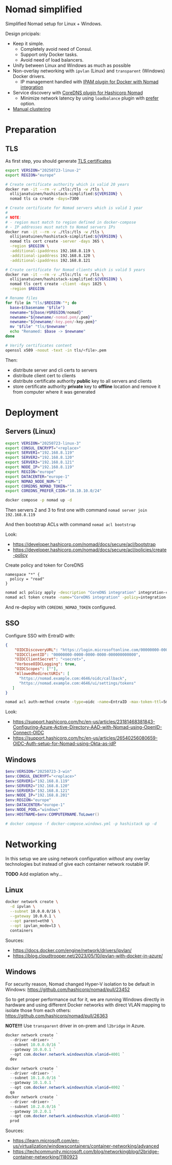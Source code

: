 # Nomad simplified
Simplified Nomad setup for Linux + Windows.

Design pricipals:
* Keep it simple.
  * Completely avoid need of Consul.
  * Support only Docker tasks.
  * Avoid need of load balancers.
* Unify between Linux and Windows as much as possible
* Non-overlay networking with `ipvlan` (Linux) and `transparent` (Windows) Docker drivers.
  * IP management handled with [IPAM plugin for Docker with Nomad integration](/ipam-plugin)
* Service discovery with [CoreDNS plugin for Hashicorp Nomad](https://github.com/ituoga/coredns-nomad)
  * Minimize network latency by using `loadbalance` plugin with [prefer](https://github.com/coredns/coredns/pull/7433) option.
* [Manual clustering](https://developer.hashicorp.com/nomad/docs/deploy/clusters/connect-nodes#manual-clustering)

# Preparation
## TLS
As first step, you should generate [TLS certificates](https://developer.hashicorp.com/nomad/docs/secure/traffic/tls)
```bash
export VERSION="20250723-linux-2"
export REGION="europe"

# Create certificate authority which is valid 20 years
docker run -it --rm -v ./tls:/tls -w /tls \
  ollijanatuinen/hashistack-simplified:${VERSION} \
  nomad tls ca create -days=7300

# Create certificate for Nomad servers which is valid 1 year
#
# NOTE:
# - region must match to region defined in docker-compose
# - IP addresses must match to Nomad servers IPs
docker run -it --rm -v ./tls:/tls -w /tls \
  ollijanatuinen/hashistack-simplified:${VERSION} \
  nomad tls cert create -server -days 365 \
  -region $REGION \
  -additional-ipaddress 192.168.8.119 \
  -additional-ipaddress 192.168.8.120 \
  -additional-ipaddress 192.168.8.121

# Create certificate for Nomad clients which is valid 5 years
docker run -it --rm -v ./tls:/tls -w /tls \
  ollijanatuinen/hashistack-simplified:${VERSION} \
  nomad tls cert create -client -days 1825 \
  -region $REGION

# Rename files
for file in "tls/$REGION-"*; do
  base=$(basename "$file")
  newname="${base/#$REGION/nomad}"
  newname="${newname/-nomad.pem/.pem}"
  newname="${newname/-key.pem/-key.pem}"
  mv "$file" "tls/$newname"
  echo "Renamed: $base -> $newname"
done

# Verify certificates content
openssl x509 -noout -text -in tls/<file>.pem
```

Then:
* distribute server and cli certs to servers
* distribute client cert to clients
* distribute certificate authority **public** key to all servers and clients
* store certificate authority **private** key to **offline** location and remove it from computer where it was generated

# Deployment
## Servers (Linux)
```bash
export VERSION="20250723-linux-3"
export CONSUL_ENCRYPT="<replace>"
export SERVER1="192.168.8.119"
export SERVER2="192.168.8.120"
export SERVER3="192.168.8.121"
export NODE_IP="192.168.8.119"
export REGION="europe"
export DATACENTER="europe-1"
export NOMAD_NODE_NUM="1"
export COREDNS_NOMAD_TOKEN=""
export COREDNS_PREFER_CIDR="10.10.10.0/24"

docker compose -p nomad up -d
```
Then servers 2 and 3 to first one with command `nomad server join 192.168.8.119`

And then bootstrap ACLs with command `nomad acl bootstrap`

Look:
* https://developer.hashicorp.com/nomad/docs/secure/acl/bootstrap
* https://developer.hashicorp.com/nomad/docs/secure/acl/policies/create-policy


Create policy and token for CoreDNS
```hcl
namespace "*" {
  policy = "read"
}
```

```bash
nomad acl policy apply -description "CoreDNS integration" integration-coredns read-all.hcl
nomad acl token create -name="CoreDNS integration" -policy=integration-coredns -type=client
```

And re-deploy with `COREDNS_NOMAD_TOKEN` configured.

## SSO
Configure SSO with EntraID with:
```json
{
    "OIDCDiscoveryURL": "https://login.microsoftonline.com/00000000-0000-0000-0000-000000000000/v2.0",
    "OIDCClientID": "00000000-0000-0000-0000-000000000000",
    "OIDCClientSecret": "<secret>",
    "VerboseOIDCLogging": true,
    "OIDCScopes": [""],
    "AllowedRedirectURIs": [
      "https://nomad.example.com:4646/oidc/callback",
      "https://nomad.example.com:4646/ui/settings/tokens"
   ]
}
```
```bash
nomad acl auth-method create -type=oidc -name=EntraID -max-token-ttl=5m -token-locality=local -config=@oidc.json
```

Look:
* https://support.hashicorp.com/hc/en-us/articles/23181468381843-Configuring-Azure-Active-Directory-AAD-with-Nomad-using-OpenID-Connect-OIDC
* https://support.hashicorp.com/hc/en-us/articles/26540256080659-OIDC-Auth-setup-for-Nomad-using-Okta-as-idP


## Windows
```powershell
$env:VERSION="20250723-3-win"
$env:CONSUL_ENCRYPT="<replace>"
$env:SERVER1="192.168.8.119"
$env:SERVER2="192.168.8.120"
$env:SERVER3="192.168.8.121"
$env:NODE_IP="192.168.8.201"
$env:REGION="europe"
$env:DATACENTER="europe-1"
$env:NODE_POOL="windows"
$env:HOSTNAME=$env:COMPUTERNAME.ToLower()

# docker compose -f docker-compose.windows.yml -p hashistack up -d
```

# Networking
In this setup we are using network configuration *without* any overlay technologies but instead of give each container network routable IP.

**TODO** Add explation why...

## Linux
```bash
docker network create \
  -d ipvlan \
  --subnet 10.0.0.0/16 \
  --gateway 10.0.0.1 \
  --opt parent=eth0 \
  --opt ipvlan_mode=l3 \
  containers
```

Sources:
* https://docs.docker.com/engine/network/drivers/ipvlan/
* https://blog.cloudtrooper.net/2023/05/10/ipvlan-with-docker-in-azure/


## Windows
For security reason, Nomad changed Hyper-V isolation to be default in Windows: https://github.com/hashicorp/nomad/pull/23452

So to get proper performance out for it, we are running Windows directly in hardware and using different Docker networks with direct VLAN mapping to isolate those from each others: https://github.com/hashicorp/nomad/pull/26363


**NOTE!!!** Use `transparent` driver in on-prem and `l2bridge` in Azure.

```powershell
docker network create `
  --driver <driver> `
  --subnet 10.0.0.0/16 `
  --gateway 10.0.0.1 `
  --opt com.docker.network.windowsshim.vlanid=4001 `
  dev

docker network create `
  --driver <driver> `
  --subnet 10.1.0.0/16 `
  --gateway 10.1.0.1 `
  --opt com.docker.network.windowsshim.vlanid=4002 `
  qa
docker network create `
  --driver <driver> `
  --subnet 10.2.0.0/16 `
  --gateway 10.2.0.1 `
  --opt com.docker.network.windowsshim.vlanid=4003 `
  prod
```

Sources:
* https://learn.microsoft.com/en-us/virtualization/windowscontainers/container-networking/advanced
* https://techcommunity.microsoft.com/blog/networkingblog/l2bridge-container-networking/1180923
